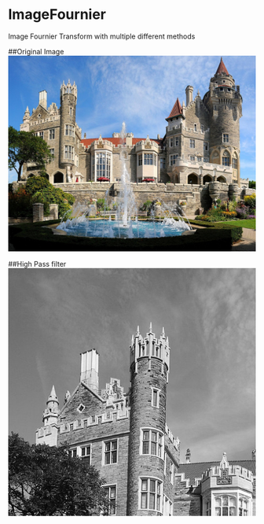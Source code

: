# ImageFournier
Image Fournier Transform with multiple different methods

##Original Image
![My Image](casaloma.jpeg)

##High Pass filter
![My Image](hpf_filtered_image.jpg)
